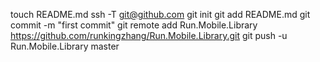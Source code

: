 touch README.md
ssh -T git@github.com
git init
git add README.md
git commit -m "first commit"
git remote add Run.Mobile.Library https://github.com/runkingzhang/Run.Mobile.Library.git
git push -u Run.Mobile.Library master